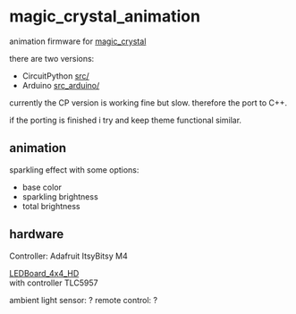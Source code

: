 # magic_crystal_animation
animation firmware for [magic_crystal](https://github.com/s-light/magic_crystal)

there are two versions:
- CircuitPython [src/](src/)
- Arduino [src_arduino/](src_arduino/)

currently the CP version is working fine but slow.
therefore the port to C++.

if the porting is finished i try and keep theme functional similar.


## animation

sparkling effect with some options:
- base color
- sparkling brightness
- total brightness

## hardware

Controller: Adafruit ItsyBitsy M4

[LEDBoard_4x4_HD](https://github.com/s-light/LEDBoard_4x4_HD)  
with controller TLC5957

ambient light sensor: ?
remote control: ?
